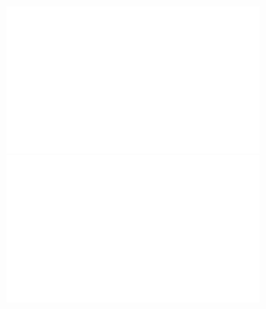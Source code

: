 ![Overview stats](https://raw.githubusercontent.com/josemarinfarina/github-stats/master/generated/overview.svg)
![Languages stats](https://raw.githubusercontent.com/josemarinfarina/github-stats/master/generated/languages.svg)



<!-- 
**josemarinfarina/josemarinfarina** is a ✨ _special_ ✨ repository because its `README.md` (this file) appears on your GitHub profile.

Here are some ideas to get you started:

- 🔭 I’m currently working on ...
- 🌱 I’m currently learning ...
- 👯 I’m looking to collaborate on ...
- 🤔 I’m looking for help with ...
- 💬 Ask me about ...
- 📫 How to reach me: ...
- 😄 Pronouns: ...
- ⚡ Fun fact: ...
-->
